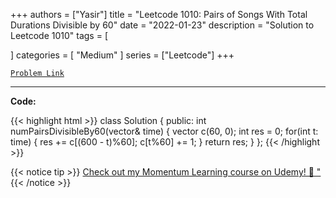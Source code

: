 
+++
authors = ["Yasir"]
title = "Leetcode 1010: Pairs of Songs With Total Durations Divisible by 60"
date = "2022-01-23"
description = "Solution to Leetcode 1010"
tags = [
    
]
categories = [
    "Medium"
]
series = ["Leetcode"]
+++



[`Problem Link`](https://leetcode.com/problems/pairs-of-songs-with-total-durations-divisible-by-60/description/)

---

**Code:**

{{< highlight html >}}
class Solution {
public:
    int numPairsDivisibleBy60(vector<int>& time) {
        vector<int> c(60, 0);
        int res = 0;
        for(int t: time) {
            res += c[(600 - t)%60];
            c[t%60] += 1;
        }
        return res;
    }
};
{{< /highlight >}}


{{< notice tip >}}
[Check out my Momentum Learning course on Udemy! 🚀 "](https://www.udemy.com/course/blind-75-the-data-structures-and-algorithms-essentials/)
{{< /notice >}}

